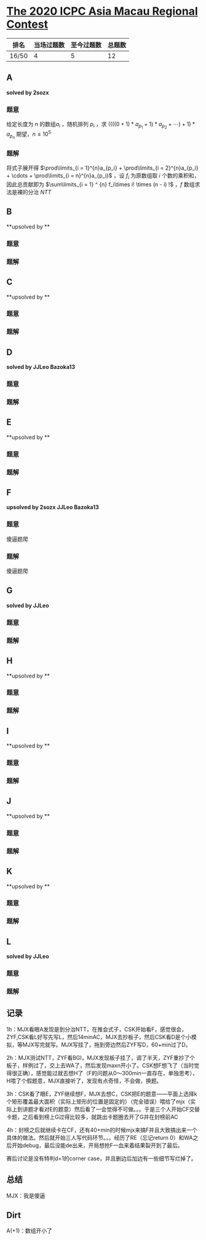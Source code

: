 # [The 2020 ICPC Asia Macau Regional Contest](https://codeforces.com/gym/103119)

| 排名  | 当场过题数 | 至今过题数 | 总题数 |
| ----- | ---------- | ---------- | ------ |
| 16/50 | 4          | 5          | 12     |

## **A**

**solved by 2sozx**

### 题意

给定长度为 $n$ 的数组$a_i$ ，随机排列 $p_i$ ，求 $((((0 + 1) *a_{p_1} + 1) * a_{p_2} + \cdots) + 1) * a_{p_n}$ 期望，$n \le 10^5$

### 题解

将式子展开得 $\prod\limits_{i = 1}^{n}a_{p_i} + \prod\limits_{i = 2}^{n}a_{p_i} + \cdots + \prod\limits_{i = n}^{n}a_{p_i}$ ，设 $f_i$ 为原数组取 $i$ 个数的乘积和，因此总贡献即为 $\sum\limits_{i = 1} ^ {n} f_i\times i! \times (n - i) !$ ，$f$ 数组求法是裸的分治 $NTT$ 

## **B**

**upsolved by **

### 题意



### 题解



## **C**

**upsolved by **

### 题意



### 题解



## **D**

**solved by JJLeo Bazoka13**

### 题意



### 题解



## **E**

**upsolved by **

### 题意



### 题解



## **F**

**upsolved by 2sozx JJLeo Bazoka13**

### 题意

傻逼题爬

### 题解

傻逼题爬

## **G**

**solved by JJLeo**

### 题意



### 题解



## **H**

**upsolved by **

### 题意



### 题解



## **I**

**upsolved by **

### 题意



### 题解



## **J**

**upsolved by **

### 题意



### 题解



## **K**

**upsolved by **

### 题意



### 题解



## **L**

**solved by JJLeo**

### 题意



### 题解



## **记录**

1h：MJX看眼A发现是到分治NTT，在推会式子，CSK开始看F，感觉很会，ZYF,CSK看L好写先写L，然后14minAC，MJX去抄板子，然后CSK看D是个小模拟，等MJX写完就写。MJX写挂了，拖到旁边然后ZYF写D，60+min过了D。

2h：MJX测试NTT，ZYF看BGI，MJX发现板子挂了，调了半天，ZYF重抄了个板子，样例过了，交上去WA了，然后发现maxn开小了。CSK想F想飞了（当时觉得很正确），感觉能过就去想H了（F的问题从0～300min一直存在，单独思考），H喂了个假题意，MJX直接听了，发现有点奇怪，不会做，换题。

3h：CSK看了眼E，ZYF继续想F，MJX去想C，CSK把E的题意——平面上选择k个矩形覆盖最大面积（实际上矩形的位置是固定的）（完全错误）喂给了mjx（实际上到讲题才看对E的题意）然后看了一会觉得不可做。。。于是三个人开始CF交替卡题，之后看到榜上G过得比较多，就跳出卡题圈去开了G并在封榜前AC

4h：封榜之后就继续卡在CF，还有40+min的时候mjx来搞F并且大致搞出来一个具体的做法。然后就开始三人写代码环节。。。经历了RE（忘记return 0）和WA之后开始debug，最后没能de出来，开局想抢F一血来着结果裂开到了最后。

赛后讨论是没有特判d=1的corner case，并且删边后加边有一些细节写烂掉了。

## **总结**

MJX：我是傻逼

## **Dirt**

A(+1)：数组开小了
